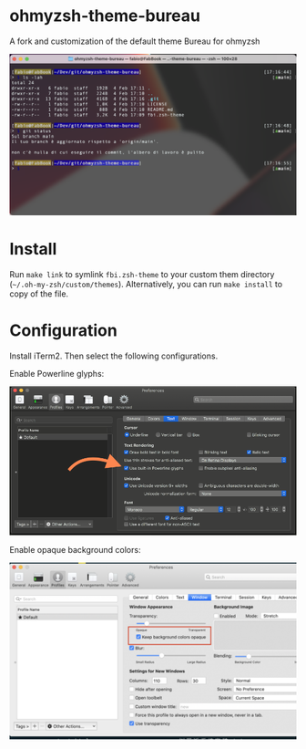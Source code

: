 # ohmyzsh-theme-bureau
A fork and customization of the default theme Bureau for ohmyzsh

![screenshot](images/screenshot.png)

# Install

Run `make link` to symlink `fbi.zsh-theme` to your custom them directory (`~/.oh-my-zsh/custom/themes`).
Alternatively, you can run `make install` to copy of the file.

# Configuration

Install iTerm2. Then select the following configurations.

Enable Powerline glyphs:

![glyphs](images/powerline-glyphs.png)

Enable opaque background colors:

![opaque](images/bg-color-opaque.png)



